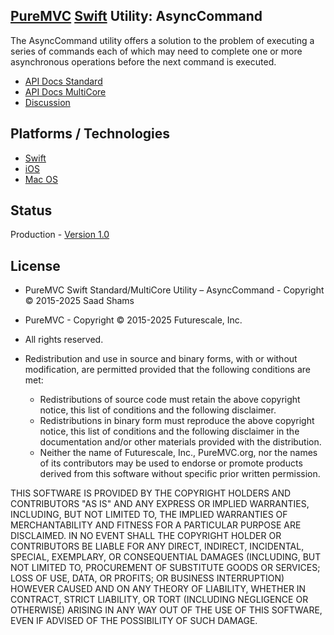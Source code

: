 ## [PureMVC](http://puremvc.github.com/) [Swift](https://github.com/PureMVC/puremvc-swift-standard-framework/wiki) Utility: AsyncCommand

The AsyncCommand utility offers a solution to the problem of executing a series of commands each of which may need to complete one or more asynchronous operations before the next command is executed.

* [API Docs Standard](http://puremvc.org/pages/docs/Swift/Utility_Swift_AsyncCommand/standard/)
* [API Docs MultiCore](http://puremvc.org/pages/docs/Swift/Utility_Swift_AsyncCommand/multicore/)
* [Discussion](http://forums.puremvc.org/index.php?topic=2119.0)

## Platforms / Technologies
* [Swift](http://en.wikipedia.org/wiki/Swift_(programming_language))
* [iOS](http://en.wikipedia.org/wiki/IOS)
* [Mac OS](http://en.wikipedia.org/wiki/Mac_OS)

## Status
Production - [Version 1.0](https://github.com/PureMVC/puremvc-swift-util-asynccommand/blob/master/VERSION)

## License
* PureMVC Swift Standard/MultiCore Utility – AsyncCommand - Copyright © 2015-2025 Saad Shams
* PureMVC - Copyright © 2015-2025 Futurescale, Inc.
* All rights reserved.

* Redistribution and use in source and binary forms, with or without modification, are permitted provided that the following conditions are met:

  * Redistributions of source code must retain the above copyright notice, this list of conditions and the following disclaimer.
  * Redistributions in binary form must reproduce the above copyright notice, this list of conditions and the following disclaimer in the documentation and/or other materials provided with the distribution.
  * Neither the name of Futurescale, Inc., PureMVC.org, nor the names of its contributors may be used to endorse or promote products derived from this software without specific prior written permission.

THIS SOFTWARE IS PROVIDED BY THE COPYRIGHT HOLDERS AND CONTRIBUTORS "AS IS" AND ANY EXPRESS OR IMPLIED WARRANTIES, INCLUDING, BUT NOT LIMITED TO, THE IMPLIED WARRANTIES OF MERCHANTABILITY AND FITNESS FOR A PARTICULAR PURPOSE ARE DISCLAIMED. IN NO EVENT SHALL THE COPYRIGHT HOLDER OR CONTRIBUTORS BE LIABLE FOR ANY DIRECT, INDIRECT, INCIDENTAL, SPECIAL, EXEMPLARY, OR CONSEQUENTIAL DAMAGES (INCLUDING, BUT NOT LIMITED TO, PROCUREMENT OF SUBSTITUTE GOODS OR SERVICES; LOSS OF USE, DATA, OR PROFITS; OR BUSINESS INTERRUPTION) HOWEVER CAUSED AND ON ANY THEORY OF LIABILITY, WHETHER IN CONTRACT, STRICT LIABILITY, OR TORT (INCLUDING NEGLIGENCE OR OTHERWISE) ARISING IN ANY WAY OUT OF THE USE OF THIS SOFTWARE, EVEN IF ADVISED OF THE POSSIBILITY OF SUCH DAMAGE.
